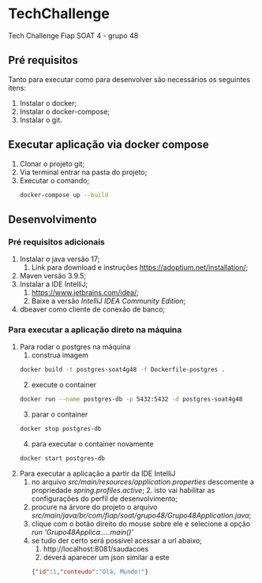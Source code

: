 # TechChallenge
Tech Challenge Fiap SOAT 4 - grupo 48

## Pré requisitos

Tanto para executar como para desenvolver são necessários os seguintes itens:

1. Instalar o docker;
2. Instalar o docker-compose;
3. Instalar o git.

## Executar aplicação via docker compose

1. Clonar o projeto git; 
2. Via terminal entrar na pasta do projeto;
3. Executar o comando;
    ``` sh
    docker-compose up --build
    ```

## Desenvolvimento

### Pré requisitos adicionais
1. Instalar o java versão 17;
    1. Link para download e instruções https://adoptium.net/installation/;
2. Maven versão 3.9.5;
3. Instalar a IDE IntelliJ; 
   1. https://www.jetbrains.com/idea/;
   2. Baixe a versão _*IntelliJ IDEA Community Edition*_;
4. dbeaver como cliente de conexão de banco;

### Para executar a aplicação direto na máquina

1. Para rodar o postgres na máquina
   1. construa imagem 
    ``` sh
    docker build -t postgres-soat4g48 -f Dockerfile-postgres .
    ```
   2. execute o container
    ``` sh
    docker run --name postgres-db -p 5432:5432 -d postgres-soat4g48
    ```
   3. parar o container
    ``` sh
    docker stop postgres-db
    ```
   4. para executar o container novamente
    ``` sh
    docker start postgres-db
    ```
2. Para executar a aplicação a partir da IDE IntelliJ
   1. no arquivo _src/main/resources/application.properties_ descomente a propriedade _spring.profiles.active_;
      2. isto vai habilitar as configurações do perfil de desenvolvimento;
   2. procure na árvore do projeto o arquivo _src/main/java/br/com/fiap/soat/grupo48/Grupo48Application.java_;
   3. clique com o botão direito do mouse sobre ele e selecione a opção _run 'Grupo48Applica.....main()'_
   4. se tudo der certo será possível acessar a url abaixo;
      1. http://localhost:8081/saudacoes
      2. deverá aparecer um json similar a este
      ``` json
      {"id":1,"conteudo":"Olá, Mundo!"} 
      ```